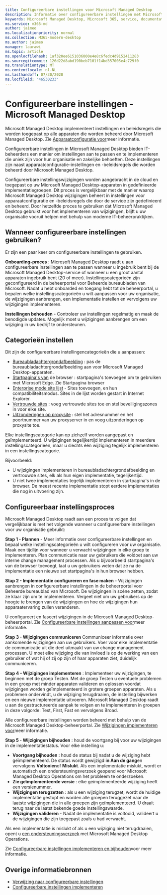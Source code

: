 ```yaml
---
title: Configureerbare instellingen voor Microsoft Managed Desktop
description: Informatie over configureerbare instellingen met Microsoft Managed Desktop
keywords: Microsoft Managed Desktop, Microsoft 365, service, documentatie, instellingen, configureerbare instellingen
ms.service: m365-md
author: jaimeo
ms.localizationpriority: normal
ms.collection: M365-modern-desktop
ms.author: jaimeo
manager: laurawi
ms.topic: article
ms.openlocfilehash: 1af320ee6151036000e4e8c6fedc4d9152411283
ms.sourcegitcommit: 126d22d8abd190beb7101f14bd357005e4c729f0
ms.translationtype: MT
ms.contentlocale: nl-NL
ms.lasthandoff: 07/30/2020
ms.locfileid: "46530233"
---
```

# <a name="configurable-settings---microsoft-managed-desktop"></a>Configureerbare instellingen - Microsoft Managed Desktop

Microsoft Managed Desktop implementeert instellingen en beleidsregels die worden toegepast op alle apparaten die worden beheerd door Microsoft Managed Desktop. Zie [Apparaatconfiguratie voor](../service-description/device-policies.md)meer informatie.

Configureerbare instellingen in Microsoft Managed Desktop bieden IT-beheerders een manier om instellingen aan te passen en te implementeren die uniek zijn voor hun organisatie en zakelijke behoeften. Deze instellingen zijn naast apparaatconfiguratie-instellingen en -beleidsregels die worden beheerd door Microsoft Managed Desktop.  

Configureerbare instellingswijzigingen worden aangebracht in de cloud en toegepast op uw Microsoft Managed Desktop-apparaten in gedefinieerde implementatiegroepen. Dit proces is vergelijkbaar met de manier waarop Microsoft Managed Desktop wijzigingen beheert in instellingen voor apparaatconfiguratie en -beleidsregels die door de service zijn gedefinieerd en beheerd. Door hetzelfde proces te gebruiken dat Microsoft Managed Desktop gebruikt voor het implementeren van wijzigingen, blijft u uw organisatie vooruit helpen met behulp van moderne IT-beheerpraktijken.

## <a name="when-to-use-configurable-settings"></a>Wanneer configureerbare instellingen gebruiken?

Er zijn een paar keer om configureerbare instellingen te gebruiken. 

**Onboarding-proces** : Microsoft Managed Desktop raadt u aan configureerbare instellingen aan te passen wanneer u ingebruik bent bij de Microsoft Managed Desktop-service of wanneer u een groot aantal apparaten ingebruik bent (20 of meer). Instellingscategorieën zijn geconfigureerd in de beheerportal voor Beheerde bureaubladen van Microsoft. Nadat u hebt onboarded en toegang hebt tot de beheerportal, u bepalen welke instellingscategorieën u wilt aanpassen voor uw organisatie, de wijzigingen aanbrengen, een implementatie instellen en vervolgens uw wijzigingen implementeren.

**Instellingen behouden** - Controleer uw instellingen regelmatig en maak de benodigde updates. Mogelijk moet u wijzigingen aanbrengen om een wijziging in uw bedrijf te ondersteunen.   

## <a name="setting-categories"></a>Categorieën instellen

Dit zijn de configureerbare instellingencategorieën die u aanpassen:
- [Bureaubladachtergrondafbeelding](config-setting-ref.md#desktop-background-picture) : pas de bureaubladachtergrondafbeelding aan voor Microsoft Managed Desktop-apparaten. 
- [Startpagina's van](config-setting-ref.md#browser-start-pages) de browser : startpagina's toevoegen om te gebruiken met Microsoft Edge. Zie Startpagina browser
- [Enterprise mode site lijst](config-setting-ref.md#enterprise-mode-site-list-location) - Sites toevoegen, en hun compatibiliteitsmodus. Sites in de lijst worden gestart in Internet Explorer. 
- [Vertrouwde sites](config-setting-ref.md#trusted-sites) : voeg vertrouwde sites toe en stel beveiligingszones in voor elke site. 
- [Uitzonderingen op proxysite](config-setting-ref.md#proxy) : stel het adresnummer en het poortnummer van uw proxyserver in en voeg uitzonderingen op proxysite toe.

Elke instellingscategorie kan op zichzelf worden aangepast en geïmplementeerd. U wijzigingen tegelijkertijd implementeren in meerdere instellingscategorieën, maar u slechts één wijziging tegelijk implementeren in een instellingscategorie.

Bijvoorbeeld:
- U wijzigingen implementeren in bureaubladachtergrondafbeelding en vertrouwde sites, elk als hun eigen implementatie, tegelijkertijd. 
- U niet twee implementaties tegelijk implementeren in startpagina's in de browser. De meest recente implementatie stopt eerdere implementaties die nog in uitvoering zijn.

## <a name="configurable-setting-process"></a>Configureerbaar instellingsproces

Microsoft Managed Desktop raadt aan een proces te volgen dat vergelijkbaar is met het volgende wanneer u configureerbare instellingen voor uw organisatie gebruikt:

**Stap 1 - Plannen** - Meer informatie over configureerbare instellingen en bepaal welke instellingscategorieën u wilt configureren voor uw organisatie. Maak een tijdlijn voor wanneer u verwacht wijzigingen in elke groep te implementeren. Plan communicatie naar uw gebruikers die voldoet aan uw interne change management processen. Als u bijvoorbeeld startpagina's van de browser toevoegt, laat u uw gebruikers weten dat ze na de implementatie een nieuwe set startpagina's in hun browser hebben.  

**Stap 2 - Implementatie configureren en fase maken** - Wijzigingen aanbrengen in configureerbare instellingen in de beheerportal voor Beheerde bureaublad van Microsoft. De wijzigingen in scène zetten, zodat ze klaar zijn om te implementeren. Vergeet niet om uw gebruikers op de hoogte te brengen van de wijzigingen en hoe de wijzigingen hun apparaatervaring zullen veranderen.   

U configureert en faseert wijzigingen in de Microsoft Managed Desktop-beheerportal. Zie [Configureerbare instellingen aanpassen voor](config-setting-ref.md)meer informatie. 

**Stap 3 - Wijzigingen communiceren** Communiceer informatie over aankomende wijzigingen aan uw gebruikers. Voer voor elke implementatie de communicatie uit die deel uitmaakt van uw change management processen. U moet elke wijziging die van invloed is op de werking van een gebruiker of wat hij of zij op zijn of haar apparaten ziet, duidelijk communiceren.

**Stap 4 - Wijzigingen implementeren** : Implementeer uw wijzigingen, te beginnen met de groep Testen. Met de groep Testen u eventuele problemen in een groep met minder apparaten valideren en oplossen voordat wijzigingen worden geïmplementeerd in grotere groepen apparaten. Als u problemen ondervindt, u de wijziging terugdraaien, de instelling bijwerken en een nieuwe implementatie uitvoeren. Microsoft Managed Desktop raadt u aan de gestructureerde aanpak te volgen en te implementeren in groepen in deze volgorde: Test, First, Fast en vervolgens Broad.   

Alle configureerbare instellingen worden beheerd met behulp van de Microsoft Managed Desktop-beheerportal. Zie [Wijzigingen implementeren voor](config-setting-deploy.md)meer informatie. 

**Stap 5 - Wijzigingen bijhouden** : houd de voortgang bij voor uw wijzigingen in de implementatiestatus. Voor elke instelling u:
- **Voortgang bijhouden** : houd de status bij nadat u de wijziging hebt geïmplementeerd. De status wordt gewijzigd **in Aan de gang**en vervolgens **Voltooien**of **Mislukt**. Als een implementatie mislukt, wordt er automatisch een ondersteuningsverzoek geopend voor Microsoft Managed Desktop Operations om het probleem te onderzoeken.  
- **Zie geïmplementeerde versie** : elke geïmplementeerde wijziging heeft een versienummer.
- **Wijzigingen terugzetten** : als u een wijziging terugzet, wordt de huidige implementatie gestopt en worden alle groepen teruggezet naar de laatste wijzigingen die in alle groepen zijn geïmplementeerd. U draait terug naar de laatst bekende goede instellingswaarde.
- **Wijzigingen valideren** - Nadat de implementatie is voltooid, valideert u de wijzigingen die zijn toegepast zoals u had verwacht.  

Als een implementatie is mislukt of als u een wijziging niet terugdraaien, opent u [een ondersteuningsverzoek](admin-support.md) met Microsoft Managed Desktop Operations. 

Zie [Configureerbare instellingen implementeren en bijhouden](config-setting-deploy.md)voor meer informatie.

## <a name="additional-resources"></a>Overige informatiebronnen
- [Verwijzing naar configureerbare instellingen](config-setting-ref.md) 
- [Configureerbare instellingen implementeren](config-setting-deploy.md) 
